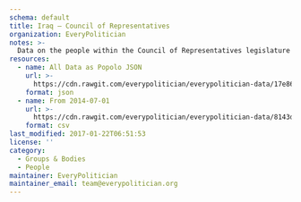 ```yaml
---
schema: default
title: Iraq — Council of Representatives
organization: EveryPolitician
notes: >-
  Data on the people within the Council of Representatives legislature of Iraq.
resources:
  - name: All Data as Popolo JSON
    url: >-
      https://cdn.rawgit.com/everypolitician/everypolitician-data/17e86cb74ad285a2e8228f83446c3b67c4a679e6/data/Iraq/Majlis/ep-popolo-v1.0.json
    format: json
  - name: From 2014-07-01
    url: >-
      https://cdn.rawgit.com/everypolitician/everypolitician-data/8143d7bf91ffce97a8f1fe15515f72791254f915/data/Iraq/Majlis/term-2014.csv
    format: csv
last_modified: 2017-01-22T06:51:53
license: ''
category:
  - Groups & Bodies
  - People
maintainer: EveryPolitician
maintainer_email: team@everypolitician.org
---
```

